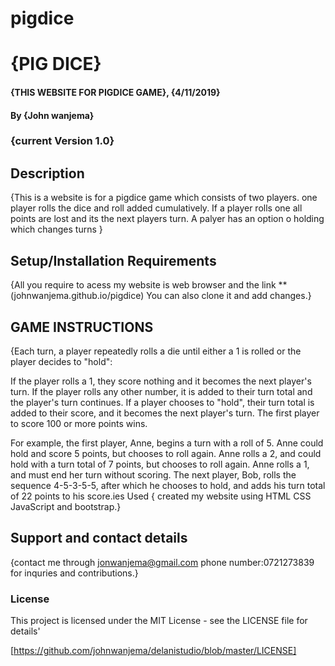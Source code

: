 # pigdice
# {PIG DICE}
#### {THIS WEBSITE FOR PIGDICE GAME}, {4/11/2019}
#### By **{John wanjema}**
### {current Version 1.0}
## Description
{This is a website is for a pigdice game which consists of two players. 
one player rolls the dice and roll added cumulatively. If a player rolls one all points are lost and its the next players turn. A palyer has an option o holding which changes turns }

## Setup/Installation Requirements
{All you require to acess my website is web browser and the link **(johnwanjema.github.io/pigdice) 
You can also clone it  and add changes.}


## GAME INSTRUCTIONS
{Each turn, a player repeatedly rolls a die until either a 1 is rolled or the player decides to "hold":

If the player rolls a 1, they score nothing and it becomes the next player's turn.
If the player rolls any other number, it is added to their turn total and the player's turn continues.
If a player chooses to "hold", their turn total is added to their score, and it becomes the next player's turn.
The first player to score 100 or more points wins.

For example, the first player, Anne, begins a turn with a roll of 5. Anne could hold and score 5 points, but chooses to roll again. Anne rolls a 2, and could hold with a turn total of 7 points, but chooses to roll again. Anne rolls a 1, and must end her turn without scoring. The next player, Bob, rolls the sequence 4-5-3-5-5, after which he chooses to hold, and adds his turn total of 22 points to his score.ies Used
{ created my website using HTML CSS JavaScript and bootstrap.}


## Support and contact details
{contact me through jonwanjema@gmail.com 
phone number:0721273839 for inquries and contributions.}

### License
This project is licensed under the MIT License - see the LICENSE file for details'

 [https://github.com/johnwanjema/delanistudio/blob/master/LICENSE]